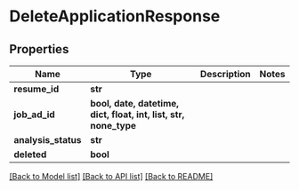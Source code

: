 # DeleteApplicationResponse


## Properties
Name | Type | Description | Notes
------------ | ------------- | ------------- | -------------
**resume_id** | **str** |  | 
**job_ad_id** | **bool, date, datetime, dict, float, int, list, str, none_type** |  | 
**analysis_status** | **str** |  | 
**deleted** | **bool** |  | 

[[Back to Model list]](../README.md#documentation-for-models) [[Back to API list]](../README.md#documentation-for-api-endpoints) [[Back to README]](../README.md)


